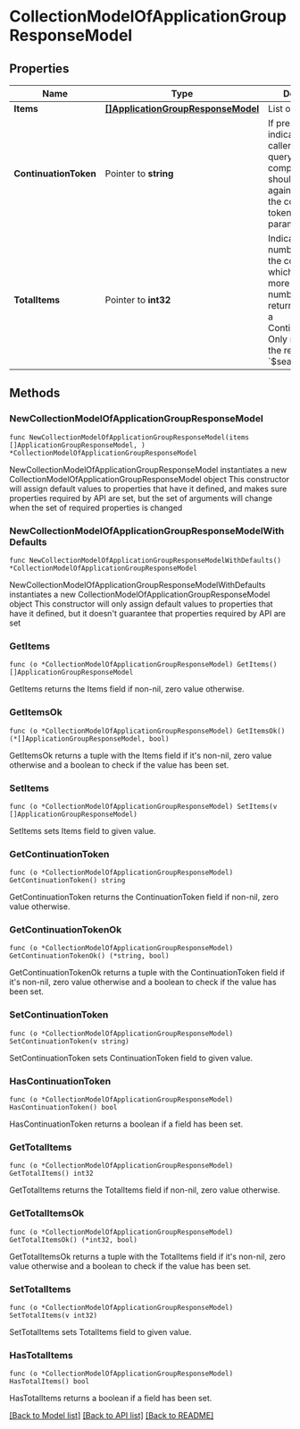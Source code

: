 # CollectionModelOfApplicationGroupResponseModel

## Properties

Name | Type | Description | Notes
------------ | ------------- | ------------- | -------------
**Items** | [**[]ApplicationGroupResponseModel**](ApplicationGroupResponseModel.md) | List of items. | 
**ContinuationToken** | Pointer to **string** | If present, indicates to the caller that the query was not complete, and they should call the API again specifying the continuation token as a query parameter. | [optional] 
**TotalItems** | Pointer to **int32** | Indicates the total number of items in the collection, which may be more than the number of Items returned, if there is a ContinuationToken.  Only returned in the response to &#x60;$search&#x60; APIs. | [optional] 

## Methods

### NewCollectionModelOfApplicationGroupResponseModel

`func NewCollectionModelOfApplicationGroupResponseModel(items []ApplicationGroupResponseModel, ) *CollectionModelOfApplicationGroupResponseModel`

NewCollectionModelOfApplicationGroupResponseModel instantiates a new CollectionModelOfApplicationGroupResponseModel object
This constructor will assign default values to properties that have it defined,
and makes sure properties required by API are set, but the set of arguments
will change when the set of required properties is changed

### NewCollectionModelOfApplicationGroupResponseModelWithDefaults

`func NewCollectionModelOfApplicationGroupResponseModelWithDefaults() *CollectionModelOfApplicationGroupResponseModel`

NewCollectionModelOfApplicationGroupResponseModelWithDefaults instantiates a new CollectionModelOfApplicationGroupResponseModel object
This constructor will only assign default values to properties that have it defined,
but it doesn't guarantee that properties required by API are set

### GetItems

`func (o *CollectionModelOfApplicationGroupResponseModel) GetItems() []ApplicationGroupResponseModel`

GetItems returns the Items field if non-nil, zero value otherwise.

### GetItemsOk

`func (o *CollectionModelOfApplicationGroupResponseModel) GetItemsOk() (*[]ApplicationGroupResponseModel, bool)`

GetItemsOk returns a tuple with the Items field if it's non-nil, zero value otherwise
and a boolean to check if the value has been set.

### SetItems

`func (o *CollectionModelOfApplicationGroupResponseModel) SetItems(v []ApplicationGroupResponseModel)`

SetItems sets Items field to given value.


### GetContinuationToken

`func (o *CollectionModelOfApplicationGroupResponseModel) GetContinuationToken() string`

GetContinuationToken returns the ContinuationToken field if non-nil, zero value otherwise.

### GetContinuationTokenOk

`func (o *CollectionModelOfApplicationGroupResponseModel) GetContinuationTokenOk() (*string, bool)`

GetContinuationTokenOk returns a tuple with the ContinuationToken field if it's non-nil, zero value otherwise
and a boolean to check if the value has been set.

### SetContinuationToken

`func (o *CollectionModelOfApplicationGroupResponseModel) SetContinuationToken(v string)`

SetContinuationToken sets ContinuationToken field to given value.

### HasContinuationToken

`func (o *CollectionModelOfApplicationGroupResponseModel) HasContinuationToken() bool`

HasContinuationToken returns a boolean if a field has been set.

### GetTotalItems

`func (o *CollectionModelOfApplicationGroupResponseModel) GetTotalItems() int32`

GetTotalItems returns the TotalItems field if non-nil, zero value otherwise.

### GetTotalItemsOk

`func (o *CollectionModelOfApplicationGroupResponseModel) GetTotalItemsOk() (*int32, bool)`

GetTotalItemsOk returns a tuple with the TotalItems field if it's non-nil, zero value otherwise
and a boolean to check if the value has been set.

### SetTotalItems

`func (o *CollectionModelOfApplicationGroupResponseModel) SetTotalItems(v int32)`

SetTotalItems sets TotalItems field to given value.

### HasTotalItems

`func (o *CollectionModelOfApplicationGroupResponseModel) HasTotalItems() bool`

HasTotalItems returns a boolean if a field has been set.


[[Back to Model list]](../README.md#documentation-for-models) [[Back to API list]](../README.md#documentation-for-api-endpoints) [[Back to README]](../README.md)


